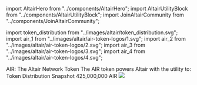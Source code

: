 import AltairHero from "../components/AltairHero";
import AltairUtilityBlock from "../components/AltairUtilityBlock";
import JoinAltairCommunity from "../components/JoinAltairCommunity";

import token_distribution from "../images/altair/token_distribution.svg"; 
import air_1 from "../images/altair/air-token-logos/1.svg";
import air_2 from "../images/altair/air-token-logos/2.svg";
import air_3 from "../images/altair/air-token-logos/3.svg";
import air_4 from "../images/altair/air-token-logos/4.svg";

<AltairHero />

<Section gap="large">

<Box alignSelf="center">
<Text size="xlarge" weight={900} textAlign="center">AIR: The Altair Network Token</Text>
<Text size="large" weight={500} textAlign="center">The AIR token powers Altair with the utility to:</Text>
</Box>

<Row>

<Col span={3} align="center"><AltairUtilityBlock text="Govern Altair Development" logo={air_1} /></Col>
<Col span={3} align="center"><AltairUtilityBlock text="Pay for transaction fees" logo={air_2} /></Col>
<Col span={3} align="center"><AltairUtilityBlock text="Secure the chain" logo={air_3} /></Col>
<Col span={3} align="center"><AltairUtilityBlock text="Reward adoption" logo={air_4} /></Col>

</Row>

</Section>

<Section gap="large">

<Box alignSelf="center">
<Text size="xlarge" weight={900} textAlign="center">Token Distribution Snapshot</Text>
<Text size="large" textAlign="center">425,000,000 AIR</Text>
</Box>

<Image src={token_distribution} />

</Section>

<JoinAltairCommunity />